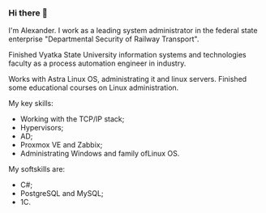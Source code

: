 ### Hi there 👋

I'm Alexander.
I work as a leading system administrator in the federal state enterprise "Departmental Security of Railway Transport".

Finished Vyatka State University information systems and technologies faculty as a 
process automation engineer in industry.

Works with Astra Linux OS, administrating it and linux servers.
Finished some educational courses on Linux administration.

My key skills:
- Working with the TCP/IP stack;
- Hypervisors;
- AD;
- Proxmox VE and Zabbix;
- Administrating Windows and family ofLinux OS.

My softskills are:
- C#;
- PostgreSQL and MySQL;
- 1C.
